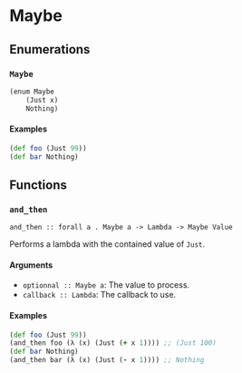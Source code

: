 Maybe
=====

Enumerations
------------

### `Maybe`

```clojure
(enum Maybe
	(Just x)
	Nothing)
```

#### Examples

```clojure
(def foo (Just 99))
(def bar Nothing)
```

Functions
---------

### `and_then`

`and_then :: forall a . Maybe a -> Lambda -> Maybe Value`

Performs a lambda with the contained value of `Just`.

#### Arguments

* `optionnal :: Maybe a`: The value to process.
* `callback :: Lambda`: The callback to use.

#### Examples

```clojure
(def foo (Just 99))
(and_then foo (λ (x) (Just (+ x 1)))) ;; (Just 100)
(def bar Nothing)
(and_then bar (λ (x) (Just (- x 1)))) ;; Nothing
```

